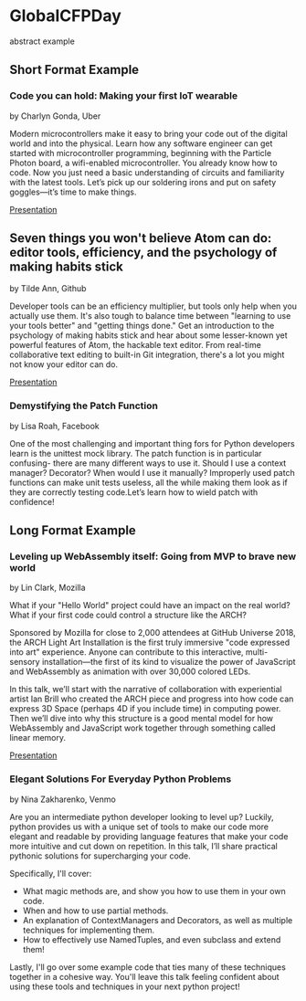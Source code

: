 # GlobalCFPDay
abstract example

## Short Format Example

### Code you can hold: Making your first IoT wearable
by Charlyn Gonda, Uber

Modern microcontrollers make it easy to bring your code out of the digital world and into the physical. Learn how any software engineer can get started with microcontroller programming, beginning with the Particle Photon board, a wifi-enabled microcontroller. You already know how to code. Now you just need a basic understanding of circuits and familiarity with the latest tools. Let’s pick up our soldering irons and put on safety goggles—it’s time to make things.

[Presentation](https://www.youtube.com/watch?v=p8nrtIvSxt4)

## Seven things you won't believe Atom can do: editor tools, efficiency, and the psychology of making habits stick
by Tilde Ann, Github

Developer tools can be an efficiency multiplier, but tools only help when you actually use them. It's also tough to balance time between "learning to use your tools better" and "getting things done." Get an introduction to the psychology of making habits stick and hear about some lesser-known yet powerful features of Atom, the hackable text editor. From real-time collaborative text editing to built-in Git integration, there's a lot you might not know your editor can do.

[Presentation](https://youtube.com/watch?v=8VsbNHOPQbI)

### Demystifying the Patch Function
by Lisa Roah, Facebook

One of the most challenging and important thing fors for Python developers learn is the unittest mock library. The patch function is in particular confusing- there are many different ways to use it. Should I use a context manager? Decorator? When would I use it manually? Improperly used patch functions can make unit tests useless, all the while making them look as if they are correctly testing code.Let’s learn how to wield patch with confidence!

## Long Format Example

### Leveling up WebAssembly itself: Going from MVP to brave new world
by Lin Clark, Mozilla

What if your "Hello World" project could have an impact on the real world? What if your first code could control a structure like the ARCH?

Sponsored by Mozilla for close to 2,000 attendees at GitHub Universe 2018, the ARCH Light Art Installation is the first truly immersive "code expressed into art" experience. Anyone can contribute to this interactive, multi-sensory installation—the first of its kind to visualize the power of JavaScript and WebAssembly as animation with over 30,000 colored LEDs.

In this talk, we’ll start with the narrative of collaboration with experiential artist Ian Brill who created the ARCH piece and progress into how code can express 3D Space (perhaps 4D if you include time) in computing power. Then we’ll dive into why this structure is a good mental model for how WebAssembly and JavaScript work together through something called linear memory.

[Presentation](https://youtube.com/watch?v=mXCDObNkScM)

### Elegant Solutions For Everyday Python Problems
by Nina Zakharenko, Venmo

Are you an intermediate python developer looking to level up? Luckily, python provides us with a unique set of tools to make our code more elegant and readable by providing language features that make your code more intuitive and cut down on repetition. In this talk, I’ll share practical pythonic solutions for supercharging your code.

Specifically, I'll cover:

- What magic methods are, and show you how to use them in your own code.
- When and how to use partial methods.
- An explanation of ContextManagers and Decorators, as well as multiple techniques for implementing them.
- How to effectively use NamedTuples, and even subclass and extend them!

Lastly, I'll go over some example code that ties many of these techniques together in a cohesive way. You'll leave this talk feeling confident about using these tools and techniques in your next python project!
